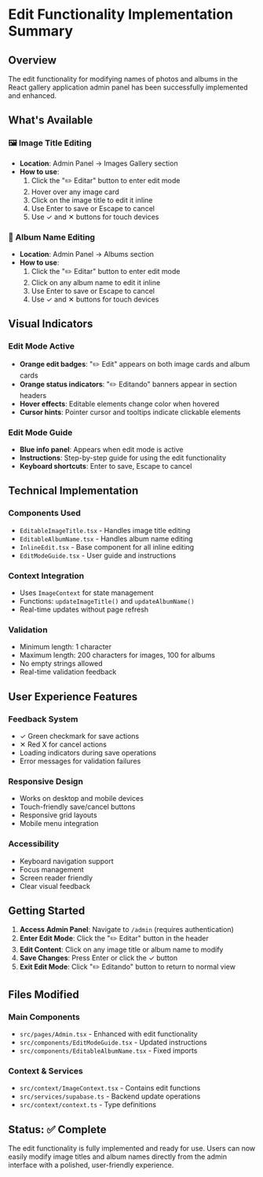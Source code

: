 # Edit Functionality Implementation Summary

## Overview
The edit functionality for modifying names of photos and albums in the React gallery application admin panel has been successfully implemented and enhanced.

## What's Available

### 🖼️ Image Title Editing
- **Location**: Admin Panel → Images Gallery section
- **How to use**: 
  1. Click the "✏️ Editar" button to enter edit mode
  2. Hover over any image card
  3. Click on the image title to edit it inline
  4. Use Enter to save or Escape to cancel
  5. Use ✓ and ✕ buttons for touch devices

### 📁 Album Name Editing
- **Location**: Admin Panel → Albums section
- **How to use**:
  1. Click the "✏️ Editar" button to enter edit mode
  2. Click on any album name to edit it inline
  3. Use Enter to save or Escape to cancel
  4. Use ✓ and ✕ buttons for touch devices

## Visual Indicators

### Edit Mode Active
- **Orange edit badges**: "✏️ Edit" appears on both image cards and album cards
- **Orange status indicators**: "✏️ Editando" banners appear in section headers
- **Hover effects**: Editable elements change color when hovered
- **Cursor hints**: Pointer cursor and tooltips indicate clickable elements

### Edit Mode Guide
- **Blue info panel**: Appears when edit mode is active
- **Instructions**: Step-by-step guide for using the edit functionality
- **Keyboard shortcuts**: Enter to save, Escape to cancel

## Technical Implementation

### Components Used
- `EditableImageTitle.tsx` - Handles image title editing
- `EditableAlbumName.tsx` - Handles album name editing  
- `InlineEdit.tsx` - Base component for all inline editing
- `EditModeGuide.tsx` - User guide and instructions

### Context Integration
- Uses `ImageContext` for state management
- Functions: `updateImageTitle()` and `updateAlbumName()`
- Real-time updates without page refresh

### Validation
- Minimum length: 1 character
- Maximum length: 200 characters for images, 100 for albums
- No empty strings allowed
- Real-time validation feedback

## User Experience Features

### Feedback System
- ✓ Green checkmark for save actions
- ✕ Red X for cancel actions
- Loading indicators during save operations
- Error messages for validation failures

### Responsive Design
- Works on desktop and mobile devices
- Touch-friendly save/cancel buttons
- Responsive grid layouts
- Mobile menu integration

### Accessibility
- Keyboard navigation support
- Focus management
- Screen reader friendly
- Clear visual feedback

## Getting Started

1. **Access Admin Panel**: Navigate to `/admin` (requires authentication)
2. **Enter Edit Mode**: Click the "✏️ Editar" button in the header
3. **Edit Content**: Click on any image title or album name to modify
4. **Save Changes**: Press Enter or click the ✓ button
5. **Exit Edit Mode**: Click "✏️ Editando" button to return to normal view

## Files Modified

### Main Components
- `src/pages/Admin.tsx` - Enhanced with edit functionality
- `src/components/EditModeGuide.tsx` - Updated instructions
- `src/components/EditableAlbumName.tsx` - Fixed imports

### Context & Services
- `src/context/ImageContext.tsx` - Contains edit functions
- `src/services/supabase.ts` - Backend update operations
- `src/context/context.ts` - Type definitions

## Status: ✅ Complete

The edit functionality is fully implemented and ready for use. Users can now easily modify image titles and album names directly from the admin interface with a polished, user-friendly experience.
